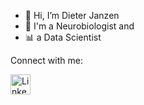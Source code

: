 - 👋 Hi, I’m Dieter Janzen
- 🧠 I'm a Neurobiologist and
- 📊 a Data Scientist

Connect with me:

<a href="https://www.linkedin.com/in/dieterjanzen/"><img alt="LinkedIn" title="LinkedIn" height="32" width="32" src="https://raw.githubusercontent.com/peterthehan/peterthehan/master/assets/linkedin.svg"></a>
</p>
